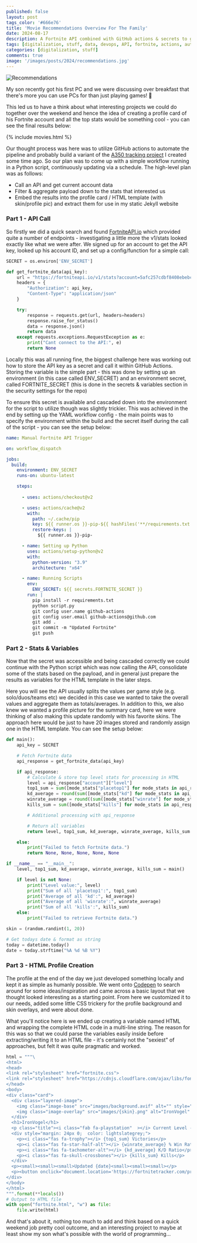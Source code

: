 ```yaml
---
published: false
layout: post
tags_color: '#666e76'
title: 'Movie Recommendations Overview For The Family'
date: 2024-08-17
description: A Fortnite API combined with GitHub actions & secrets to generate a player profile card.
tags: [digitalization, stuff, data, devops, API, fortnite, actions, automation, stats, games, cicd, secrets]
categories: [digitalization, stuff]
comments: true
image: '/images/posts/2024/recommendations.jpg'
---
```

![Recommendations](/images/posts/2024/recommendations.jpg)

My son recently got his first PC and we were discussing over breakfast that there's more you can use PCs for than just playing games! 🤯

This led us to have a think about what interesting projects we could do together over the weekend and hence the idea of creating a profile card of his Fortnite account and all the top stats would be something cool - you can see the final results below:

{% include movies.html %}

Our thought process was here was to utilize GitHub actions to automate the pipeline and probably build a variant of the [A350 tracking project](https://clintbird.com/blog/ghactions-a350-flights-post) I created some time ago. So our plan was to come up with a simple workflow running in a Python script, continuously updating via a schedule. The high-level plan was as follows:

* Call an API and get current account data
* Filter & aggregate payload down to the stats that interested us
* Embed the results into the profile card / HTML template (with skin/profile pic) and extract them for use in my static Jekyll website

### Part 1 - API Call

So firstly we did a quick search and found [FortniteAPI.io](https://fortniteapi.io/) which provided quite a number of endpoints - investigating a little more the v1/stats looked exactly like what we were after. We signed up for an account to get the API key, looked up his account ID, and set up a config/function for a simple call:

```python
SECRET = os.environ['ENV_SECRET']

def get_fortnite_data(api_key):
    url = "https://fortniteapi.io/v1/stats?account=5afc257cdbf8408ebebcf241a681a1e9"
    headers = {
        "Authorization": api_key,
        "Content-Type": "application/json"
    }

    try:
        response = requests.get(url, headers=headers)
        response.raise_for_status()
        data = response.json()
        return data
    except requests.exceptions.RequestException as e:
        print("Cant connect to the API:", e)
        return None
```

Locally this was all running fine, the biggest challenge here was working out how to store the API key as a secret and call it within GitHub Actions. Storing the variable is the simple part - this was done by setting up an environment (in this case called ENV_SECRET) and an environment secret, called FORTNITE_SECRET (this is done in the secrets & variables section in the security settings for the repo)

To ensure this secret is available and cascaded down into the environment for the script to utilize though was slightly trickier. This was achieved in the end by setting up the YAML workflow config - the main points was to specify the environment within the build and the secret itself during the call of the script - you can see the setup below: 

```yaml
name: Manual Fortnite API Trigger

on: workflow_dispatch

jobs:
  build:
    environment: ENV_SECRET
    runs-on: ubuntu-latest

    steps:
      
      - uses: actions/checkout@v2

      - uses: actions/cache@v2
        with:
          path: ~/.cache/pip
          key: ${{ runner.os }}-pip-${{ hashFiles('**/requirements.txt') }}
          restore-keys: |
            ${{ runner.os }}-pip-

      - name: Setting up Python
        uses: actions/setup-python@v2
        with:
          python-version: "3.9"
          architecture: "x64"

      - name: Running Scripts
        env:
          ENV_SECRET: ${{ secrets.FORTNITE_SECRET }} 
        run: |
          pip install -r requirements.txt
          python script.py
          git config user.name github-actions
          git config user.email github-actions@github.com
          git add .
          git commit -m "Updated Fortnite"
          git push
```

### Part 2 - Stats & Variables

Now that the secret was accessible and being cascaded correctly we could continue with the Python script which was now calling the API, consolidate some of the stats based on the payload, and in general just prepare the results as variables for the HTML template in the later steps.

Here you will see the API usually splits the values per game style (e.g. solo/duos/teams etc) we decided in this case we wanted to take the overall values and aggregate them as totals/averages. In addition to this, we also knew we wanted a profile picture for the summary card, here we were thinking of also making this update randomly with his favorite skins. The approach here would be just to have 20 images stored and randomly assign one in the HTML template. You can see the setup below:

```python
def main():
    api_key = SECRET

    # Fetch Fortnite data
    api_response = get_fortnite_data(api_key)

    if api_response:
        # Calculate & store top level stats for processing in HTML
        level = api_response["account"]["level"]
        top1_sum = sum([mode_stats["placetop1"] for mode_stats in api_response["global_stats"].values()])
        kd_average = round(sum([mode_stats["kd"] for mode_stats in api_response["global_stats"].values()]) / len(api_response["global_stats"]), 2)
        winrate_average = round((sum([mode_stats["winrate"] for mode_stats in api_response["global_stats"].values()]) / len(api_response["global_stats"])) * 100, 2)
        kills_sum = sum([mode_stats["kills"] for mode_stats in api_response["global_stats"].values()])

        # Additional processing with api_response

        # Return all variables
        return level, top1_sum, kd_average, winrate_average, kills_sum

    else:
        print("Failed to fetch Fortnite data.")
        return None, None, None, None, None

if __name__ == "__main__":
    level, top1_sum, kd_average, winrate_average, kills_sum = main()

    if level is not None:
        print("Level value:", level)
        print("Sum of all 'placetop1':", top1_sum)
        print("Average of all 'kd':", kd_average)
        print("Average of all 'winrate':", winrate_average)
        print("Sum of all 'kills':", kills_sum)
    else:
        print("Failed to retrieve Fortnite data.")

skin = (random.randint(1, 20))

# Get todays date & format as string
today = datetime.today()
date = today.strftime("%A %d %B %Y")
```

### Part 3 - HTML Profile Creation

The profile at the end of the day we just developed something locally and kept it as simple as humanly possible. We went onto [Codepen](https://codepen.io/) to search around for some ideas/inspiration and came across a basic layout that we thought looked interesting as a starting point. From here we customized it to our needs, added some little CSS trickery for the profile background and skin overlays, and were about done.

What you'll notice here is we ended up creating a variable named HTML and wrapping the complete HTML code in a multi-line string. The reason for this was so that we could parse the variables easily inside before extracting/writing it to an HTML file - it's certainly not the "sexiest" of approaches, but felt it was quite pragmatic and worked.

```python
html = """\
<html>
<head>
<link rel="stylesheet" href="fortnite.css">
<link rel="stylesheet" href="https://cdnjs.cloudflare.com/ajax/libs/font-awesome/6.5.1/css/all.min.css">
</head>
<body>
<div class="card">
  <div class="layered-image">
    <img class="image-base" src="images/background.avif" alt="" style="width:100%"/>
    <img class="image-overlay" src="images/{skin}.png" alt="IronVogel" style="width:100%"/>
  </div>
  <h1>IronVogel</h1>
  <p class="title"><i class="fab fa-playstation"  ></i> Current Level - {level}</p>
  <div style="margin: 24px 0;  color: lightslategrey;">
    <p><i class="fas fa-trophy"></i> {top1_sum} Victories</p>
    <p><i class="fas fa-star-half-alt"></i> {winrate_average} % Win Ratio</p>
    <p><i class="fas fa-tachometer-alt"></i> {kd_average} K/D Ratio</p>
    <p><i class="fas fa-skull-crossbones"></i> {kills_sum} Kills</p>
  </div>
  <p><small><small><small>Updated {date}<small><small><small></p>
  <p><button onclick="document.location='https://fortnitetracker.com/profile/all/IronVogel'">Detailed Stats</button></p>
</div>
</body>
</html>
""".format(**locals())
# Output to HTML file
with open("fortnite.html", "w") as file:
    file.write(html)
```

And that's about it, nothing too much to add and think based on a quick weekend job pretty cool outcome, and an interesting project to maybe at least show my son what's possible with the world of programming...
